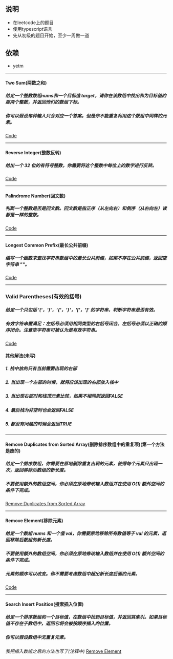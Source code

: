 ## 说明 ##
* 在leetcode上的题目
* 使用typescript语言
* 先从初级的题目开始，至少一周做一道

## 依赖 ##
* yetm

************

#### Two Sum(两数之和)
##### 给定一个整数数组nums和一个目标值 target，请你在该数组中找出和为目标值的那两个整数，并返回他们的数组下标。
##### 你可以假设每种输入只会对应一个答案。但是你不能重复利用这个数组中同样的元素。
[Code](https://github.com/yetingmao/leetcode_javascript/blob/master/easy/1_20.ts)

************

#### Reverse Integer(整数反转)
##### 给出一个 32 位的有符号整数，你需要将这个整数中每位上的数字进行反转。
[Code](https://github.com/yetingmao/leetcode_javascript/blob/master/easy/1_20.ts)

************

#### Palindrome Number(回文数)
##### 判断一个整数是否是回文数。回文数是指正序（从左向右）和倒序（从右向左）读都是一样的整数。
[Code](https://github.com/yetingmao/leetcode_javascript/blob/master/easy/1_20.ts)

************

####  Longest Common Prefix(最长公共前缀)
##### 编写一个函数来查找字符串数组中的最长公共前缀，如果不存在公共前缀，返回空字符串 ""。
[Code](https://github.com/yetingmao/leetcode_javascript/blob/master/easy/1_20.ts)

************

### Valid Parentheses(有效的括号)
##### 给定一个只包括 '('，')'，'{'，'}'，'['，']' 的字符串，判断字符串是否有效。
##### 有效字符串需满足：左括号必须用相同类型的右括号闭合。左括号必须以正确的顺序闭合。注意空字符串可被认为是有效字符串。
[Code](https://github.com/yetingmao/leetcode_javascript/blob/master/easy/1_20.ts)

#### 其他解法(未写)
##### 1. 栈中放的只有当前需要出现的右部
##### 2. 当出现一个左部的时候，就将应该出现的右部放入栈中
##### 3. 当出现右部时和栈顶元素比较，如果不相同则返回FALSE
##### 4. 最后栈为非空时也会返回FALSE
##### 5. 都没有问题的时候会返回TRUE

************

#### Remove Duplicates from Sorted Array(删除排序数组中的重复项)(第一个方法是废的)
##### 给定一个排序数组，你需要在原地删除重复出现的元素，使得每个元素只出现一次，返回移除后数组的新长度。
##### 不要使用额外的数组空间，你必须在原地修改输入数组并在使用 O(1) 额外空间的条件下完成。
[Remove Duplicates from Sorted Array](https://github.com/yetingmao/leetcode_javascript/blob/master/easy/1_20.ts)

************

#### Remove Element(移除元素)
##### 给定一个数组 nums 和一个值 val，你需要原地移除所有数值等于 val 的元素，返回移除后数组的新长度。
##### 不要使用额外的数组空间，你必须在原地修改输入数组并在使用 O(1) 额外空间的条件下完成。
##### 元素的顺序可以改变。你不需要考虑数组中超出新长度后面的元素。
[Code](https://github.com/yetingmao/leetcode_javascript/blob/master/easy/1_20.ts)

************

#### Search Insert Position(搜索插入位置)
##### 给定一个排序数组和一个目标值，在数组中找到目标值，并返回其索引。如果目标值不存在于数组中，返回它将会被按顺序插入的位置。
##### 你可以假设数组中无重复元素。
*我把插入数组之后的方法也写了(注释中)*
[Remove Element](https://github.com/yetingmao/leetcode_javascript/blob/master/easy/1_20.ts)
